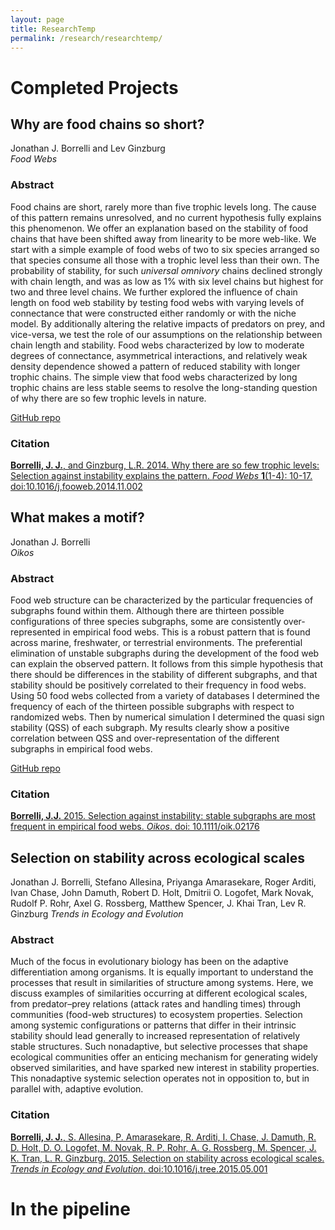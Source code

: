 ```yaml
---
layout: page  
title: ResearchTemp  
permalink: /research/researchtemp/  
---
```


# Completed Projects

## Why are food chains so short? 
Jonathan J. Borrelli and Lev Ginzburg  
*Food Webs*
### Abstract
Food chains are short, rarely more than five trophic levels long. The cause of this pattern remains unresolved, and no current hypothesis fully explains this phenomenon. We offer an explanation based on the stability of food chains that have been shifted away from linearity to be more web-like. We start with a simple example of food webs of two to six species arranged so that species consume all those with a trophic level less than their own. The probability of stability, for such _universal omnivory_ chains declined strongly with chain length, and was as low as 1% with six level chains but highest for two and three level chains. We further explored the influence of chain length on food web stability by testing food webs with varying levels of connectance that were constructed either randomly or with the niche model. By additionally altering the relative impacts of predators on prey, and vice-versa, we test the role of our assumptions on the relationship between chain length and stability. Food webs characterized by low to moderate degrees of connectance, asymmetrical interactions, and relatively weak density dependence showed a pattern of reduced stability with longer trophic chains. The simple view that food webs characterized by long trophic chains are less stable seems to resolve the long-standing question of why there are so few trophic levels in nature.

[GitHub repo](https://github.com/jjborrelli/Food-Chain-Length)

### Citation
[**Borrelli, J. J.**, and Ginzburg, L.R. 2014. Why there are so few trophic levels: Selection against instability explains the pattern. *Food Webs* **1**(1-4): 10-17. doi:10.1016/j,fooweb.2014.11.002](http://www.sciencedirect.com/science/article/pii/S2352249614000056)

## What makes a motif? 
Jonathan J. Borrelli  
*Oikos*
### Abstract
Food web structure can be characterized by the particular frequencies of subgraphs found within them. Although there are thirteen possible configurations of three species subgraphs, some are consistently over-represented in empirical food webs. This is a robust pattern that is found across marine, freshwater, or terrestrial environments. The preferential elimination of unstable subgraphs during the development of the food web can explain the observed pattern. It follows from this simple hypothesis that there should be differences in the stability of different subgraphs, and that stability should be positively correlated to their frequency in food webs. Using 50 food webs collected from a variety of databases I determined the frequency of each of the thirteen possible subgraphs with respect to randomized webs. Then by numerical simulation I determined the quasi sign stability (QSS) of each subgraph. My results clearly show a positive correlation between QSS and over-representation of the different subgraphs in empirical food webs. 

[GitHub repo](https://github.com/jjborrelli/Subgraph-Stability)

### Citation
[**Borrelli, J.J.** 2015. Selection against instability: stable subgraphs are most frequent in empirical food webs. *Oikos*. doi: 10.1111/oik.02176](http://onlinelibrary.wiley.com/doi/10.1111/oik.02176/abstract)


## Selection on stability across ecological scales
Jonathan J. Borrelli, Stefano Allesina, Priyanga Amarasekare, Roger Arditi, Ivan Chase, John Damuth, Robert D. Holt, Dmitrii O. Logofet, Mark Novak, Rudolf P. Rohr, Axel G. Rossberg, Matthew Spencer, J. Khai Tran, Lev R. Ginzburg
*Trends in Ecology and Evolution*
### Abstract 
Much of the focus in evolutionary biology has been on the adaptive differentiation among organisms. It is equally important to understand the processes that result in similarities of structure among systems. Here, we discuss examples of similarities occurring at different ecological scales, from predator–prey relations (attack rates and handling times) through communities (food-web structures) to ecosystem properties. Selection among systemic configurations or patterns that differ in their intrinsic stability should lead generally to increased representation of relatively stable structures. Such nonadaptive, but selective processes that shape ecological communities offer an enticing mechanism for generating widely observed similarities, and have sparked new interest in stability properties. This nonadaptive systemic selection operates not in opposition to, but in parallel with, adaptive evolution.

### Citation
[**Borrelli, J. J.**, S. Allesina, P. Amarasekare, R. Arditi, I. Chase, J. Damuth, R. D. Holt, D. O. Logofet, M. Novak, R. P. Rohr, A. G. Rossberg, M. Spencer, J. K. Tran, L. R. Ginzburg. 2015. Selection on stability across ecological scales. *Trends in Ecology and Evolution*. doi:10.1016/j.tree.2015.05.001](http://www.sciencedirect.com/science/article/pii/S0169534715001238) 

# In the pipeline

